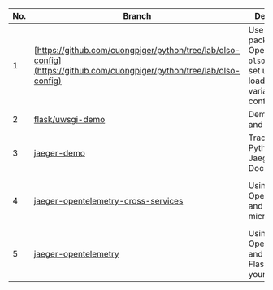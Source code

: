|No.|Branch|Description|Tag|
|-|-|-|-|
|1|[https://github.com/cuongpiger/python/tree/lab/olso-config](https://github.com/cuongpiger/python/tree/lab/olso-config)|Use the package OpenStack `olso-config` to set up and load env variables from config file|`olso-config`, `python`, `lab`|
|2|[flask/uwsgi-demo](https://github.com/cuongpiger/python/tree/flask/uwsgi-demo)|Demo for Flask and uWSGI|`flask`, `uwsgi`|
|3|[jaeger-demo](https://github.com/cuongpiger/python/tree/jaeger-demo)|Tracing in Python with Jaeger and Docker|`jaeger`, `docker`, `tracing`|
|4|[jaeger-opentelemetry-cross-services](https://github.com/cuongpiger/python/tree/jaeger-opentelemetry-cross-services)|Using OpenTelemetry and Jaeger in microservices|`jaeger`, `opentelemetry`, `microservices`, `docker`, `tracing`|
|5|[jaeger-opentelemetry](https://github.com/cuongpiger/python/tree/jaeger-opentelemetry)|Using OpenTelemetry and Jaeger, Flask to trace your requests|`jaeger`, `opentelemetry`, `tracing`, `flask`|